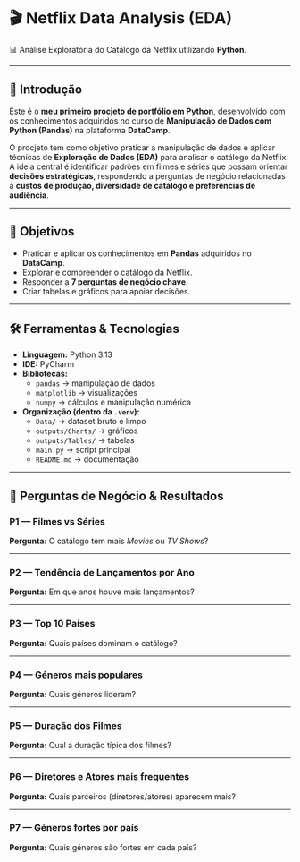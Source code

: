 # 🎬 Netflix Data Analysis (EDA)
📊 Análise Exploratória do Catálogo da Netflix utilizando **Python**.  

---

## 📖 Introdução
Este é o **meu primeiro procjeto de portfólio em Python**, desenvolvido com os conhecimentos adquiridos no curso de **Manipulação de Dados com Python (Pandas)** na plataforma **DataCamp**.  

O procjeto tem como objetivo praticar a manipulação de dados e aplicar técnicas de **Exploração de Dados (EDA)** para analisar o catálogo da Netflix.  
A ideia central é identificar padrões em filmes e séries que possam orientar **decisões estratégicas**, respondendo a perguntas de negócio relacionadas a **custos de produção, diversidade de catálogo e preferências de audiência**.  

---

## 🎯 Objetivos
- Praticar e aplicar os conhecimentos em **Pandas** adquiridos no **DataCamp**.  
- Explorar e compreender o catálogo da Netflix.  
- Responder a **7 perguntas de negócio chave**.  
- Criar tabelas e gráficos para apoiar decisões.  

---

## 🛠️ Ferramentas & Tecnologias
- **Linguagem:** Python 3.13
- **IDE:** PyCharm  
- **Bibliotecas:**  
  - `pandas` → manipulação de dados  
  - `matplotlib` → visualizações  
  - `numpy` → cálculos e manipulação numérica  
- **Organização (dentro da `.venv`):**  
  - `Data/` → dataset bruto e limpo  
  - `outputs/Charts/` → gráficos  
  - `outputs/Tables/` → tabelas  
  - `main.py` → script principal  
  - `README.md` → documentação  

---

## 🧭 Perguntas de Negócio & Resultados

### P1 — Filmes vs Séries
**Pergunta:** O catálogo tem mais *Movies* ou *TV Shows*? 

---

### P2 — Tendência de Lançamentos por Ano
**Pergunta:** Em que anos houve mais lançamentos?  

---

### P3 — Top 10 Países
**Pergunta:** Quais países dominam o catálogo? 

---

### P4 — Géneros mais populares
**Pergunta:** Quais géneros lideram? 

---

### P5 — Duração dos Filmes
**Pergunta:** Qual a duração típica dos filmes?  

---

### P6 — Diretores e Atores mais frequentes
**Pergunta:** Quais parceiros (diretores/atores) aparecem mais?  

---

### P7 — Géneros fortes por país
**Pergunta:** Quais géneros são fortes em cada país? 
